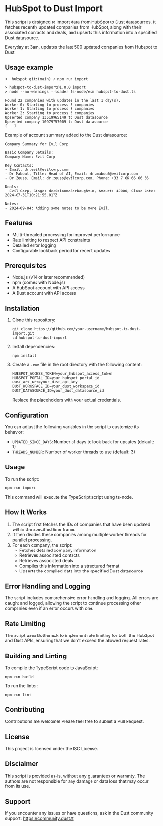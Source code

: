 # HubSpot to Dust Import

This script is designed to import data from HubSpot to Dust datasources. It fetches recently updated companies from HubSpot, along with their associated contacts and deals, and upserts this information into a specified Dust datasource.

Everyday at 3am, updates the last 500 updated companies from Hubspot to Dust

## Usage example

```
➜  hubspot git:(main) ✗ npm run import

> hubspot-to-dust-import@1.0.0 import
> node --no-warnings --loader ts-node/esm hubspot-to-dust.ts

Found 22 companies with updates in the last 1 day(s).
Worker 0: Starting to process 8 companies
Worker 1: Starting to process 8 companies
Worker 2: Starting to process 6 companies
Upserted company 13519965149 to Dust datasource
Upserted company 10979757009 to Dust datasource
[...]
```

Example of account summary added to the Dust datasource: 

```
Company Summary for Evil Corp

Basic Company Details:
Company Name: Evil Corp

Key Contacts:
- Email: dr.evil@evilcorp.com
- Dr Maboul, Title: Head of AI, Email: dr.maboul@evilcorp.com
- Dr Zeuss, Email: dr.zeuss@evilcorp.com, Phone: +33 7 66 66 66 66

Deals:
- Evil Corp, Stage: decisionmakerboughtin, Amount: 42000, Close Date: 2024-07-31T10:21:55.017Z

Notes:
- 2024-09-04: Adding some notes to be more Evil.
```

## Features

- Multi-threaded processing for improved performance
- Rate limiting to respect API constraints
- Detailed error logging
- Configurable lookback period for recent updates

## Prerequisites

- Node.js (v14 or later recommended)
- npm (comes with Node.js)
- A HubSpot account with API access
- A Dust account with API access

## Installation

1. Clone this repository:
   ```
   git clone https://github.com/your-username/hubspot-to-dust-import.git
   cd hubspot-to-dust-import
   ```

2. Install dependencies:
   ```
   npm install
   ```

3. Create a `.env` file in the root directory with the following content:
   ```
   HUBSPOT_ACCESS_TOKEN=your_hubspot_access_token
   HUBSPOT_PORTAL_ID=your_hubspot_portal_id
   DUST_API_KEY=your_dust_api_key
   DUST_WORKSPACE_ID=your_dust_workspace_id
   DUST_DATASOURCE_ID=your_dust_datasource_id
   ```
   Replace the placeholders with your actual credentials.

## Configuration

You can adjust the following variables in the script to customize its behavior:

- `UPDATED_SINCE_DAYS`: Number of days to look back for updates (default: 1)
- `THREADS_NUMBER`: Number of worker threads to use (default: 3)

## Usage

To run the script:

```
npm run import
```

This command will execute the TypeScript script using ts-node.

## How It Works

1. The script first fetches the IDs of companies that have been updated within the specified time frame.
2. It then divides these companies among multiple worker threads for parallel processing.
3. For each company, the script:
   - Fetches detailed company information
   - Retrieves associated contacts
   - Retrieves associated deals
   - Compiles this information into a structured format
   - Upserts the compiled data into the specified Dust datasource

## Error Handling and Logging

The script includes comprehensive error handling and logging. All errors are caught and logged, allowing the script to continue processing other companies even if an error occurs with one.

## Rate Limiting

The script uses Bottleneck to implement rate limiting for both the HubSpot and Dust APIs, ensuring that we don't exceed the allowed request rates.

## Building and Linting

To compile the TypeScript code to JavaScript:

```
npm run build
```

To run the linter:

```
npm run lint
```

## Contributing

Contributions are welcome! Please feel free to submit a Pull Request.

## License

This project is licensed under the ISC License.

## Disclaimer

This script is provided as-is, without any guarantees or warranty. The authors are not responsible for any damage or data loss that may occur from its use.

## Support

If you encounter any issues or have questions, ask in the Dust community support: https://community.dust.tt
